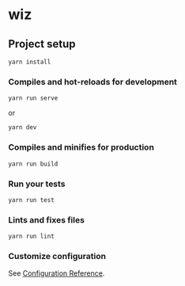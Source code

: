 # wiz

## Project setup
```
yarn install
```

### Compiles and hot-reloads for development
```
yarn run serve
```

or

```
yarn dev
```

### Compiles and minifies for production
```
yarn run build
```

### Run your tests
```
yarn run test
```

### Lints and fixes files
```
yarn run lint
```

### Customize configuration
See [Configuration Reference](https://cli.vuejs.org/config/).
